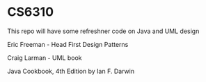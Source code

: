 # CS6310
This repo will have some refreshner code on Java and UML design

Eric Freeman - Head First Design Patterns

Craig Larman - UML book

Java Cookbook, 4th Edition by Ian F. Darwin
